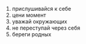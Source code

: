 1. прислушивайся к себе
2. цени момент
3. уважай окружающих
4. не переступай через себя
5. береги родных
